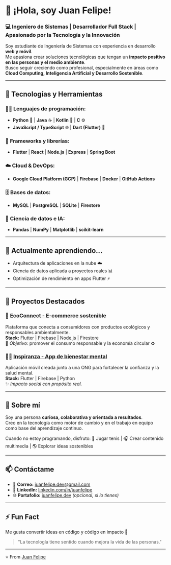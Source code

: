 # 👋 ¡Hola, soy Juan Felipe!  

### 💻 Ingeniero de Sistemas | Desarrollador Full Stack | Apasionado por la Tecnología y la Innovación  

Soy estudiante de Ingeniería de Sistemas con experiencia en desarrollo **web y móvil**.  
Me apasiona crear soluciones tecnológicas que tengan un **impacto positivo en las personas y el medio ambiente**.  
Busco seguir creciendo como profesional, especialmente en áreas como **Cloud Computing, Inteligencia Artificial y Desarrollo Sostenible**.

---

## 🚀 Tecnologías y Herramientas

### 👨‍💻 Lenguajes de programación:
- **Python** 🐍 | **Java** ☕ | **Kotlin** 📱 | **C** ⚙️  
- **JavaScript / TypeScript** 🌐 | **Dart (Flutter)** 💙

### 🧩 Frameworks y librerías:
- **Flutter** | **React** | **Node.js** | **Express** | **Spring Boot**

### ☁️ Cloud & DevOps:
- **Google Cloud Platform (GCP)** | **Firebase** | **Docker** | **GitHub Actions**

### 🗄️ Bases de datos:
- **MySQL** | **PostgreSQL** | **SQLite** | **Firestore**

### 🧠 Ciencia de datos e IA:
- **Pandas** | **NumPy** | **Matplotlib** | **scikit-learn**

---

## 🌱 Actualmente aprendiendo...
- Arquitectura de aplicaciones en la nube ☁️  
- Ciencia de datos aplicada a proyectos reales 📊  
- Optimización de rendimiento en apps Flutter ⚡  

---

## 🧩 Proyectos Destacados

### 💚 [EcoConnect - E-commerce sostenible](https://github.com/tuusuario/ecoconnect)
Plataforma que conecta a consumidores con productos ecológicos y responsables ambientalmente.  
**Stack:** Flutter | Firebase | Node.js | Firestore  
🔗 *Objetivo:* promover el consumo responsable y la economía circular ♻️  

### 🧘‍♂️ [Inspiranza - App de bienestar mental](https://github.com/tuusuario/inspiranza-app)
Aplicación móvil creada junto a una ONG para fortalecer la confianza y la salud mental.  
**Stack:** Flutter | Firebase | Python  
✨ *Impacto social con propósito real.*  

---

## 💬 Sobre mí
Soy una persona **curiosa, colaborativa y orientada a resultados**.  
Creo en la tecnología como motor de cambio y en el trabajo en equipo como base del aprendizaje continuo.  

Cuando no estoy programando, disfruto:
🎾 Jugar tenis | 🎧 Crear contenido multimedia | 🌎 Explorar ideas sostenibles

---

## 📫 Contáctame
- 📧 **Correo:** juanfelipe.dev@gmail.com  
- 💼 **LinkedIn:** [linkedin.com/in/juanfelipe](https://linkedin.com/in/juanfelipe)  
- 🌐 **Portafolio:** [juanfelipe.dev](https://juanfelipe.dev) *(opcional, si lo tienes)*  

---

## ⚡ Fun Fact  
Me gusta convertir ideas en código y código en impacto 🌱  
> "La tecnología tiene sentido cuando mejora la vida de las personas."

---
⭐️ From [Juan Felipe](https://github.com/tuusuario)

<!--
**torrfel/torrfel** is a ✨ _special_ ✨ repository because its `README.md` (this file) appears on your GitHub profile.

Here are some ideas to get you started:

- 🔭 I’m currently working on ...
- 🌱 I’m currently learning ...
- 👯 I’m looking to collaborate on ...
- 🤔 I’m looking for help with ...
- 💬 Ask me about ...
- 📫 How to reach me: ...
- 😄 Pronouns: ...
- ⚡ Fun fact: ...
-->
